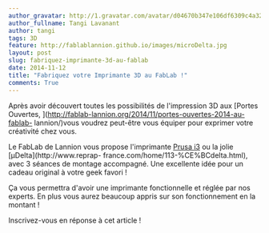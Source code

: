 ```yaml
---
author_gravatar: http://1.gravatar.com/avatar/d04670b347e106df6309c4a3235f00b9?s=96&d=mm&r=g
author_fullname: Tangi Lavanant
author: tangi
tags: 3D
feature: http://fablablannion.github.io/images/microDelta.jpg
layout: post
slug: fabriquez-imprimante-3d-au-fablab
date: 2014-11-12
title: "Fabriquez votre Imprimante 3D au FabLab !"
comments: True
---
```

Après avoir découvert toutes les possibilités de l'impression 3D aux [Portes
Ouvertes, ](http://fablab-lannion.org/2014/11/portes-ouvertes-2014-au-fablab-
lannion/)vous voudrez peut-être vous équiper pour exprimer votre créativité
chez vous.

Le FabLab de Lannion vous propose l'imprimante [Prusa
i3](http://reprap.org/wiki/Prusa_i3) ou la jolie [μDelta](http://www.reprap-
france.com/home/113-%CE%BCdelta.html), avec 3 séances de montage accompagné.
Une excellente idée pour un cadeau original à votre geek favori !

Ça vous permettra d'avoir une imprimante fonctionnelle et réglée par nos
experts. En plus vous aurez beaucoup appris sur son fonctionnement en la
montant !

Inscrivez-vous en réponse à cet article !


